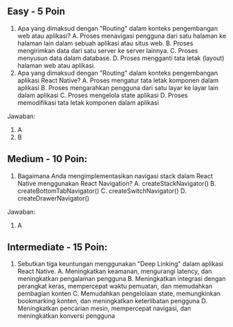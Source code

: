 ## Easy - 5 Poin

1. Apa yang dimaksud dengan "Routing" dalam konteks pengembangan web atau aplikasi?
   A. Proses menavigasi pengguna dari satu halaman ke halaman lain dalam sebuah aplikasi atau situs web.
   B. Proses mengirimkan data dari satu server ke server lainnya.
   C. Proses menyusun data dalam database.
   D. Proses mengganti tata letak (layout) halaman web atau aplikasi.
2. Apa yang dimaksud dengan "Routing" dalam konteks pengembangan aplikasi React Native?
   A. Proses mengatur tata letak komponen dalam aplikasi
   B. Proses mengarahkan pengguna dari satu layar ke layar lain dalam aplikasi
   C. Proses mengelola state aplikasi
   D. Proses memodifikasi tata letak komponen dalam aplikasi

Jawaban:

1. A
2. B

## Medium - 10 Poin:

1. Bagaimana Anda mengimplementasikan navigasi stack dalam React Native menggunakan React Navigation?
   A. createStackNavigator()
   B. createBottomTabNavigator()
   C. createSwitchNavigator()
   D. createDrawerNavigator()

Jawaban:

1. A

## Intermediate - 15 Poin:

1. Sebutkan tiga keuntungan menggunakan "Deep Linking" dalam aplikasi React Native.
   A. Meningkatkan keamanan, mengurangi latency, dan meningkatkan pengalaman pengguna
   B. Meningkatkan integrasi dengan perangkat keras, mempercepat waktu pemuatan, dan memudahkan pembagian konten
   C. Memudahkan pengelolaan state, memungkinkan bookmarking konten, dan meningkatkan keterlibatan pengguna
   D. Meningkatkan pencarian mesin, mempercepat navigasi, dan meningkatkan konversi pengguna
